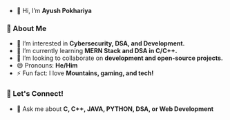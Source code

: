 - 👋 Hi, I’m **Ayush Pokhariya**
 
### 🚀 About Me 
- 👀 I’m interested in **Cybersecurity, DSA, and Development.**
- 🌱 I’m currently learning **MERN Stack and DSA in C/C++.**
- 💞️ I’m looking to collaborate on **development and open-source projects.**  
- 😄 Pronouns: **He/Him**
- ⚡ Fun fact: I love **Mountains, gaming, and tech!**

### 🤝 Let's Connect!  
- 💬 Ask me about **C, C++, JAVA, PYTHON, DSA, or Web Development** 
<!---
Ayush-Pokhariya-07/Ayush-Pokhariya-07 is a ✨ special ✨ repository because its `README.md` (this file) appears on your GitHub profile.
You can click the Preview link to take a look at your changes.
--->
